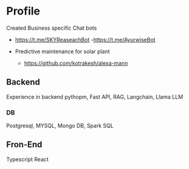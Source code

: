 # Profile

Created Business specific Chat bots
- https://t.me/SKYReaseachBot
-https://t.me/AyurwiseBot

- Predictive maintenance for solar plant
  - https://github.com/kotrakesh/alexa-mann

## Backend
Experience in backend pythopm, Fast API, RAG, Langchain, Llama LLM
### DB
  Postgresql, MYSQL, Mongo DB, Spark SQL 
## Fron-End
Typescript React
